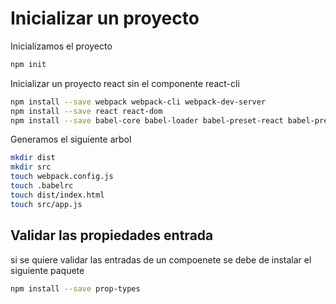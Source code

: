 # Inicializar un proyecto

Inicializamos el proyecto

```bash
npm init
```

Inicializar un proyecto react sin el componente react-cli

```bash
npm install --save webpack webpack-cli webpack-dev-server
npm install --save react react-dom
npm install --save babel-core babel-loader babel-preset-react babel-preset-env
```

Generamos el siguiente arbol

```bash
mkdir dist
mkdir src
touch webpack.config.js
touch .babelrc
touch dist/index.html
touch src/app.js
```

## Validar las propiedades entrada

si se quiere validar las entradas de un compoenete se debe de instalar el siguiente paquete

```bash
npm install --save prop-types
```

